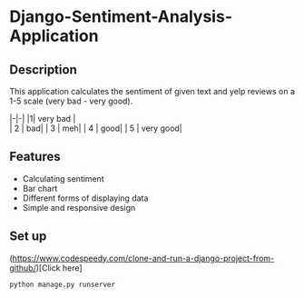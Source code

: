 # Django-Sentiment-Analysis-Application

## Description
This application calculates the sentiment of given text and yelp reviews on a 1-5 scale (very bad - very good).

|-|-|
|1| very bad |  
| 2 | bad|
| 3 | meh| 
| 4 | good|
| 5 | very good|

## Features
- Calculating sentiment
- Bar chart
- Different forms of displaying data
- Simple and responsive design

## Set up

(https://www.codespeedy.com/clone-and-run-a-django-project-from-github/)[Click here]

```
python manage.py runserver
```
